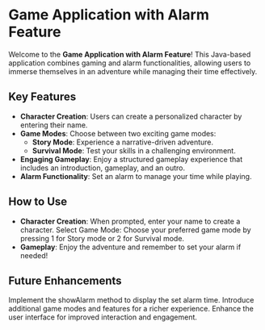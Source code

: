 # Game Application with Alarm Feature

Welcome to the **Game Application with Alarm Feature**! This Java-based application combines gaming and alarm functionalities, allowing users to immerse themselves in an adventure while managing their time effectively.

## Key Features

- **Character Creation**: Users can create a personalized character by entering their name.
- **Game Modes**: Choose between two exciting game modes:
  - **Story Mode**: Experience a narrative-driven adventure.
  - **Survival Mode**: Test your skills in a challenging environment.
- **Engaging Gameplay**: Enjoy a structured gameplay experience that includes an introduction, gameplay, and an outro.
- **Alarm Functionality**: Set an alarm to manage your time while playing.

## How to Use
- **Character Creation**: When prompted, enter your name to create a character.
Select Game Mode: Choose your preferred game mode by pressing 1 for Story mode or 2 for Survival mode.
- **Gameplay**: Enjoy the adventure and remember to set your alarm if needed!
## Future Enhancements
Implement the showAlarm method to display the set alarm time.
Introduce additional game modes and features for a richer experience.
Enhance the user interface for improved interaction and engagement.




